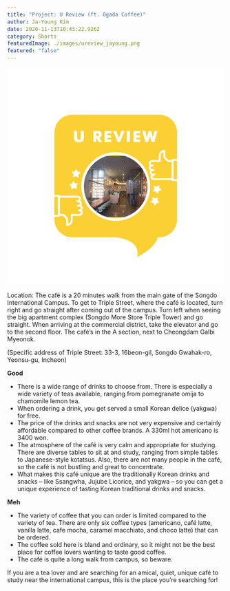 ```yaml
---
title: "Project: U Review (ft. Ogada Coffee)"
author: Ja-Young Kim
date: 2020-11-13T10:43:22.926Z
category: Shorts
featuredImage: ./images/ureview_jayoung.png
featured: "false"
---
```

![](images/ureview_jayoung.png)

Location: The café is a 20 minutes walk from the main gate of the Songdo International Campus. To get to Triple Street, where the café is located, turn right and go straight after coming out of the campus. Turn left when seeing the big apartment complex (Songdo More Store Triple Tower) and go straight. When arriving at the commercial district, take the elevator and go to the second floor. The café’s in the A section, next to Cheongdam Galbi Myeonok.

(Specific address of Triple Street: 33-3, 16beon-gil, Songdo Gwahak-ro, Yeonsu-gu, Incheon)

**Good**

* There is a wide range of drinks to choose from. There is especially a wide variety of teas available, ranging from pomegranate omija to chamomile lemon tea.
* When ordering a drink, you get served a small Korean delice (yakgwa) for free.
* The price of the drinks and snacks are not very expensive and certainly affordable compared to other coffee brands. A 330ml hot americano is 3400 won.
* The atmosphere of the café is very calm and appropriate for studying. There are diverse tables to sit at and study, ranging from simple tables to Japanese-style kotatsus. Also, there are not many people in the café, so the café is not bustling and great to concentrate.
* What makes this café unique are the traditionally Korean drinks and snacks – like Ssangwha, Jujube Licorice, and yakgwa – so you can get a unique experience of tasting Korean traditional drinks and snacks.

**Meh**

* The variety of coffee that you can order is limited compared to the variety of tea. There are only six coffee types (americano, café latte, vanilla latte, cafe mocha, caramel macchiato, and choco latte) that can be ordered.
* The coffee sold here is bland and ordinary, so it might not be the best place for coffee lovers wanting to taste good coffee.
* The café is quite a long walk from campus, so beware.

If you are a tea lover and are searching for an amical, quiet, unique café to study near the international campus, this is the place you’re searching for!